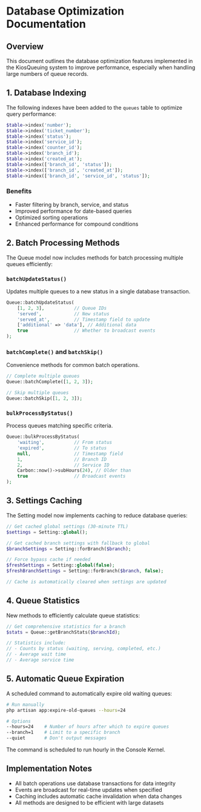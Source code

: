 # Database Optimization Documentation

## Overview

This document outlines the database optimization features implemented in the KiosQueuing system to improve performance, especially when handling large numbers of queue records.

## 1. Database Indexing

The following indexes have been added to the `queues` table to optimize query performance:

```php
$table->index('number');
$table->index('ticket_number');
$table->index('status');
$table->index('service_id');
$table->index('counter_id');
$table->index('branch_id');
$table->index('created_at');
$table->index(['branch_id', 'status']);
$table->index(['branch_id', 'created_at']);
$table->index(['branch_id', 'service_id', 'status']);
```

### Benefits

- Faster filtering by branch, service, and status
- Improved performance for date-based queries
- Optimized sorting operations
- Enhanced performance for compound conditions

## 2. Batch Processing Methods

The Queue model now includes methods for batch processing multiple queues efficiently:

### `batchUpdateStatus()`

Updates multiple queues to a new status in a single database transaction.

```php
Queue::batchUpdateStatus(
    [1, 2, 3],           // Queue IDs
    'served',            // New status
    'served_at',         // Timestamp field to update
    ['additional' => 'data'], // Additional data
    true                 // Whether to broadcast events
);
```

### `batchComplete()` and `batchSkip()`

Convenience methods for common batch operations.

```php
// Complete multiple queues
Queue::batchComplete([1, 2, 3]);

// Skip multiple queues
Queue::batchSkip([1, 2, 3]);
```

### `bulkProcessByStatus()`

Process queues matching specific criteria.

```php
Queue::bulkProcessByStatus(
    'waiting',           // From status
    'expired',           // To status
    null,                // Timestamp field
    1,                   // Branch ID
    2,                   // Service ID
    Carbon::now()->subHours(24), // Older than
    true                 // Broadcast events
);
```

## 3. Settings Caching

The Setting model now implements caching to reduce database queries:

```php
// Get cached global settings (30-minute TTL)
$settings = Setting::global();

// Get cached branch settings with fallback to global
$branchSettings = Setting::forBranch($branch);

// Force bypass cache if needed
$freshSettings = Setting::global(false);
$freshBranchSettings = Setting::forBranch($branch, false);

// Cache is automatically cleared when settings are updated
```

## 4. Queue Statistics

New methods to efficiently calculate queue statistics:

```php
// Get comprehensive statistics for a branch
$stats = Queue::getBranchStats($branchId);

// Statistics include:
// - Counts by status (waiting, serving, completed, etc.)
// - Average wait time
// - Average service time
```

## 5. Automatic Queue Expiration

A scheduled command to automatically expire old waiting queues:

```bash
# Run manually
php artisan app:expire-old-queues --hours=24

# Options
--hours=24    # Number of hours after which to expire queues
--branch=1    # Limit to a specific branch
--quiet       # Don't output messages
```

The command is scheduled to run hourly in the Console Kernel.

## Implementation Notes

- All batch operations use database transactions for data integrity
- Events are broadcast for real-time updates when specified
- Caching includes automatic cache invalidation when data changes
- All methods are designed to be efficient with large datasets
